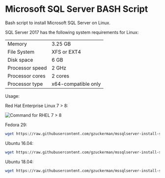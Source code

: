 # Microsoft SQL Server BASH Script

Bash script to install Microsoft SQL Server on Linux.

SQL Server 2017 has the following system requirements for Linux:

|   |        |
| ------------- |:--------------|
| Memory        | 3.25 GB |
| File System   | XFS or EXT4 |
| Disk space	      | 6 GB     |
| Processor speed   | 2 GHz      |
| Processor cores   | 2 cores |
| Processor type    | x64-compatible only  |

Usage:

Red Hat Enterprise Linux 7 > 8:

![Command for RHEL 7 > 8](https://s3-eu-west-1.amazonaws.com/s3.gregoryzuckerman.dev/rhel75-v2.svg)

Fedora 29:

```bash
wget https://raw.githubusercontent.com/gzuckerman/mssqlserver-install-script/master/mssqlserver-fedora-29.sh && chmod u+x mssqlserver-rhel.sh && sudo ./mssqlserver-rhel.sh

```

Ubuntu 16.04:

```bash
wget https://raw.githubusercontent.com/gzuckerman/mssqlserver-install-script/master/mssqlserver-ubuntu-16.04.sh && chmod u+x mssqlserver-ubuntu.sh && sudo ./mssqlserver-ubuntu.sh

```

Ubuntu 18.04:

```bash
wget https://raw.githubusercontent.com/gzuckerman/mssqlserver-install-script/master/mssqlserver-ubuntu-18.04.sh && chmod u+x mssqlserver-ubuntu.sh && sudo ./mssqlserver-ubuntu.sh

```
